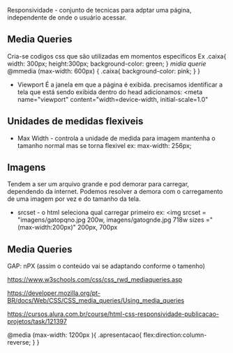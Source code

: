 Responsividade - conjunto de tecnicas para adptar uma página, independente de onde o usuário acessar. 

## Media Queries 
Cria-se codigos css que são utilizadas em momentos especificos 
Ex 
.caixa{
    width: 300px;
    height:300px;
    background-color: green;
    }
*midia querie*
@mmedia (max-width: 600px) {
    .caixa{
        background-color: pink;
    }
}

- Viewport
É a janela em que a página é exibida.
precisamos identificar a tela que está sendo exibida
dentro do head adicionamos:
<meta
    name="viewport"
    content="width=device-width, initial-scale=1.0"
    >

## Unidades de medidas flexiveis
- Max Width - controla a unidade de medida para imagem mantenha o tamanho normal mas se torna flexivel
ex: max-width: 256px;

## Imagens
Tendem a ser um arquivo grande e pod demorar para carregar, dependendo da internet. Podemos resolver a demora com o carregamento de uma imagem por vez e do tamanho da tela.
- srcset - o html seleciona qual carregar primeiro
ex: <img srcset = "imagens/gatopqno.jpg 200w,
                    imagens/gatognde.jpg 718w
                    sizes ="(max-width:200px)" 200px, 700px
    >

## Media Queries 
GAP: nPX
(assim o conteúdo vai se adaptando conforme o tamenho)

https://www.w3schools.com/css/css_rwd_mediaqueries.asp

https://developer.mozilla.org/pt-BR/docs/Web/CSS/CSS_media_queries/Using_media_queries

https://cursos.alura.com.br/course/html-css-responsividade-publicacao-projetos/task/121397

@media (max-width: 1200px ){
    .apresentacao{
        flex:direction:column-reverse;
    } 
}
